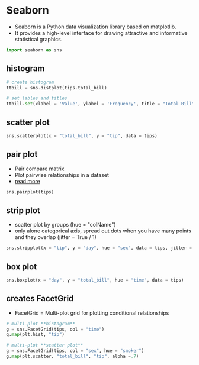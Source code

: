 # Seaborn

- Seaborn is a Python data visualization library based on matplotlib. 
- It provides a high-level interface for drawing attractive and informative statistical graphics.

```python 
import seaborn as sns
```
## histogram

```python
# create histogram
ttbill = sns.distplot(tips.total_bill)

# set lables and titles
ttbill.set(xlabel = 'Value', ylabel = 'Frequency', title = "Total Bill")

```

## scatter plot

```python 
sns.scatterplot(x = "total_bill", y = "tip", data = tips)
```

## pair plot

- Pair compare matrix
- Plot pairwise relationships in a dataset
- [read more](https://seaborn.pydata.org/generated/seaborn.pairplot.html)

```python
sns.pairplot(tips)
```

## strip plot 
- scatter plot by groups (hue = "colName")
- only alone categorical axis, spread out dots when you have many points and they overlap (jitter = True / 1)

```python
sns.stripplot(x = "tip", y = "day", hue = "sex", data = tips, jitter = True)
```

## box plot

```python
sns.boxplot(x = "day", y = "total_bill", hue = "time", data = tips)
```

## creates FacetGrid
- FacetGrid = Multi-plot grid for plotting conditional relationships

```python
# multi-plot **histogram**
g = sns.FacetGrid(tips, col = "time")
g.map(plt.hist, "tip")

# multi-plot **scatter plot**
g = sns.FacetGrid(tips, col = "sex", hue = "smoker")
g.map(plt.scatter, "total_bill", "tip", alpha =.7)
```

